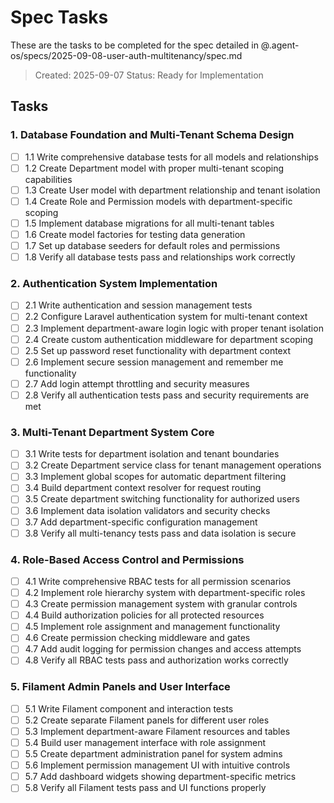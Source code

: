 # Spec Tasks

These are the tasks to be completed for the spec detailed in @.agent-os/specs/2025-09-08-user-auth-multitenancy/spec.md

> Created: 2025-09-07
> Status: Ready for Implementation

## Tasks

### 1. Database Foundation and Multi-Tenant Schema Design

- [ ] 1.1 Write comprehensive database tests for all models and relationships
- [ ] 1.2 Create Department model with proper multi-tenant scoping capabilities
- [ ] 1.3 Create User model with department relationship and tenant isolation
- [ ] 1.4 Create Role and Permission models with department-specific scoping
- [ ] 1.5 Implement database migrations for all multi-tenant tables
- [ ] 1.6 Create model factories for testing data generation
- [ ] 1.7 Set up database seeders for default roles and permissions
- [ ] 1.8 Verify all database tests pass and relationships work correctly

### 2. Authentication System Implementation

- [ ] 2.1 Write authentication and session management tests
- [ ] 2.2 Configure Laravel authentication system for multi-tenant context
- [ ] 2.3 Implement department-aware login logic with proper tenant isolation
- [ ] 2.4 Create custom authentication middleware for department scoping
- [ ] 2.5 Set up password reset functionality with department context
- [ ] 2.6 Implement secure session management and remember me functionality
- [ ] 2.7 Add login attempt throttling and security measures
- [ ] 2.8 Verify all authentication tests pass and security requirements are met

### 3. Multi-Tenant Department System Core

- [ ] 3.1 Write tests for department isolation and tenant boundaries
- [ ] 3.2 Create Department service class for tenant management operations
- [ ] 3.3 Implement global scopes for automatic department filtering
- [ ] 3.4 Build department context resolver for request routing
- [ ] 3.5 Create department switching functionality for authorized users
- [ ] 3.6 Implement data isolation validators and security checks
- [ ] 3.7 Add department-specific configuration management
- [ ] 3.8 Verify all multi-tenancy tests pass and data isolation is secure

### 4. Role-Based Access Control and Permissions

- [ ] 4.1 Write comprehensive RBAC tests for all permission scenarios
- [ ] 4.2 Implement role hierarchy system with department-specific roles
- [ ] 4.3 Create permission management system with granular controls
- [ ] 4.4 Build authorization policies for all protected resources
- [ ] 4.5 Implement role assignment and management functionality
- [ ] 4.6 Create permission checking middleware and gates
- [ ] 4.7 Add audit logging for permission changes and access attempts
- [ ] 4.8 Verify all RBAC tests pass and authorization works correctly

### 5. Filament Admin Panels and User Interface

- [ ] 5.1 Write Filament component and interaction tests
- [ ] 5.2 Create separate Filament panels for different user roles
- [ ] 5.3 Implement department-aware Filament resources and tables
- [ ] 5.4 Build user management interface with role assignment
- [ ] 5.5 Create department administration panel for system admins
- [ ] 5.6 Implement permission management UI with intuitive controls
- [ ] 5.7 Add dashboard widgets showing department-specific metrics
- [ ] 5.8 Verify all Filament tests pass and UI functions properly